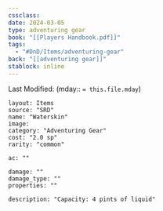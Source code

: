 ```yaml
---
cssclass: 
date: 2024-03-05
type: adventuring gear
book: "[[Players Handbook.pdf]]"
tags:
  - "#DnD/Items/adventuring-gear"
back: "[[adventuring gear]]"
stablock: inline
---
```

Last Modified: (mday:: `= this.file.mday`)


```statblock
layout: Items
source: "SRD"
name: "Waterskin"
image: 
category: "Adventuring Gear"
cost: "2.0 sp"
rarity: "common"

ac: ""

damage: ""
damage_type: ""
properties: ""

description: "Capacity: 4 pints of liquid"
```